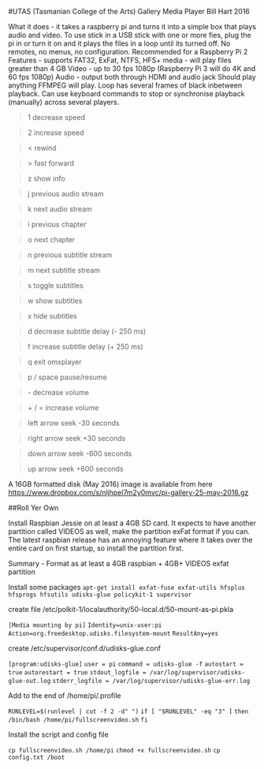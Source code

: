 #UTAS (Tasmanian College of the Arts) Gallery Media Player
Bill Hart 2016

What it does - it takes a raspberry pi and turns it into a simple box that plays audio and video.
To use stick in a USB stick with one or more fies, plug the pi in or turn it on and it plays the files in a loop until its turned off.
No remotes, no menus, no configuration.  Recommended for a Raspberry Pi 2
Features - supports FAT32, ExFat, NTFS, HFS+ media - will play files greater than 4 GB
Video - up to 30 fps 1080p (Raspberry Pi 3 will do 4K and 60 fps 1080p)
Audio - output both through HDMI and audio jack
Should play anything FFMPEG will play.
Loop has several frames of black inbetween playback.
Can use keyboard commands to stop or synchronise playback (manually) across several players.
>1           decrease speed

>2           increase speed

>\<           rewind

>\>           fast forward

>z           show info

>j           previous audio stream

>k           next audio stream

>i           previous chapter

>o           next chapter

>n           previous subtitle stream

>m           next subtitle stream

>s           toggle subtitles

>w           show subtitles

>x           hide subtitles

>d           decrease subtitle delay (- 250 ms)

>f           increase subtitle delay (+ 250 ms)

>q           exit omxplayer

>p / space   pause/resume

>\-           decrease volume

>\+ / =       increase volume

>left arrow  seek -30 seconds

>right arrow seek +30 seconds

>down arrow  seek -600 seconds

>up arrow    seek +600 seconds


A 16GB formatted disk (May 2016) image is available from here
https://www.dropbox.com/s/nljhpel7m2y0mvc/pi-gallery-25-may-2016.gz


##Roll Yer Own

Install Raspbian Jessie on at least a 4GB SD card.  It expects to have another partition called VIDEOS as well, make the partition exFat format if you can.  The latest raspbian release has an annoying feature where it takes over the entire card on first startup, so install the partition first.

Summary - Format as at least a 4GB raspbian + 4GB+ VIDEOS exfat partition

Install some packages
`apt-get install exfat-fuse exfat-utils hfsplus hfsprogs hfsutils udisks-glue policykit-1 supervisor`


create file /etc/polkit-1/localauthority/50-local.d/50-mount-as-pi.pkla

`[Media mounting by pi]`
`Identity=unix-user:pi`
`Action=org.freedesktop.udisks.filesystem-mount`
`ResultAny=yes`


create /etc/supervisor/conf.d/udisks-glue.conf

`[program:udisks-glue]`
`user = pi`
`command = udisks-glue -f`
`autostart = true`
`autorestart = true`
`stdout_logfile = /var/log/supervisor/udisks-glue-out.log`
`stderr_logfile = /var/log/supervisor/udisks-glue-err.log`


Add to the end of /home/pi/.profile

`RUNLEVEL=$(runlevel | cut -f 2 -d" ")`
`if [ "$RUNLEVEL" -eq "3" ]`
`then`
    `/bin/bash /home/pi/fullscreenvideo.sh`
`fi`


Install the script and config file

`cp fullscreenvideo.sh /home/pi`
`chmod +x fullscreenvideo.sh`
`cp config.txt /boot`

